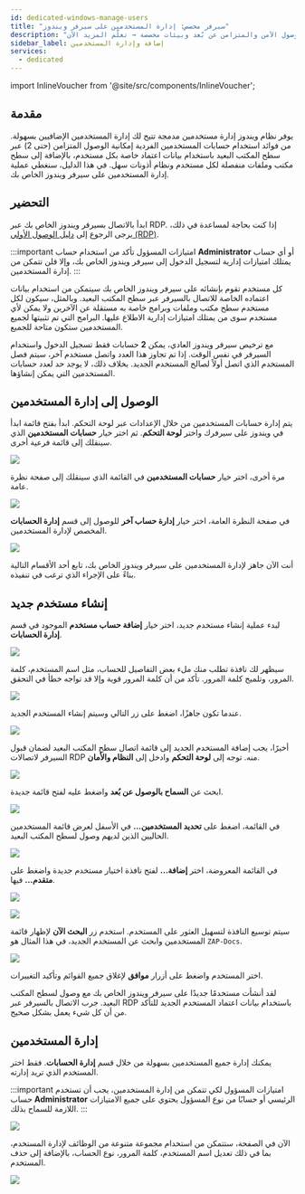 ```yaml
---
id: dedicated-windows-manage-users
title: "سيرفر مخصص: إدارة المستخدمين على سيرفر ويندوز"
description: "اكتشف كيفية إدارة عدة مستخدمين على سيرفر ويندوز للوصول الآمن والمتزامن عن بُعد وبيئات مخصصة → تعلّم المزيد الآن"
sidebar_label: إضافة وإدارة المستخدمين
services:
  - dedicated
---
```


import InlineVoucher from '@site/src/components/InlineVoucher';

## مقدمة

يوفر نظام ويندوز إدارة مستخدمين مدمجة تتيح لك إدارة المستخدمين الإضافيين بسهولة. من فوائد استخدام حسابات المستخدمين الفردية إمكانية الوصول المتزامن (حتى 2) عبر سطح المكتب البعيد باستخدام بيانات اعتماد خاصة بكل مستخدم، بالإضافة إلى سطح مكتب وملفات منفصلة لكل مستخدم ونظام أذونات سهل. في هذا الدليل، سنغطي عملية إدارة المستخدمين على سيرفر ويندوز الخاص بك.

<InlineVoucher />

## التحضير

ابدأ بالاتصال بسيرفر ويندوز الخاص بك عبر RDP. إذا كنت بحاجة لمساعدة في ذلك، يرجى الرجوع إلى [دليل الوصول الأولي (RDP)](dedicated-windows-userdp.md).

:::important امتيازات المسؤول
تأكد من استخدام حساب **Administrator** أو أي حساب يمتلك امتيازات إدارية لتسجيل الدخول إلى سيرفر ويندوز الخاص بك، وإلا فلن تتمكن من إدارة المستخدمين.
:::

كل مستخدم تقوم بإنشائه على سيرفر ويندوز الخاص بك سيتمكن من استخدام بيانات اعتماده الخاصة للاتصال بالسيرفر عبر سطح المكتب البعيد. وبالمثل، سيكون لكل مستخدم سطح مكتب وملفات وبرامج خاصة به مستقلة عن الآخرين ولا يمكن لأي مستخدم سوى من يمتلك امتيازات إدارية الاطلاع عليها. البرامج التي تم تثبيتها لجميع المستخدمين ستكون متاحة للجميع.

مع ترخيص سيرفر ويندوز العادي، يمكن **2** حسابات فقط تسجيل الدخول واستخدام السيرفر في نفس الوقت. إذا تم تجاوز هذا العدد واتصل مستخدم آخر، سيتم فصل المستخدم الذي اتصل أولاً لصالح المستخدم الجديد. بخلاف ذلك، لا يوجد حد لعدد حسابات المستخدمين التي يمكن إنشاؤها.

## الوصول إلى إدارة المستخدمين

يتم إدارة حسابات المستخدمين من خلال الإعدادات عبر لوحة التحكم. ابدأ بفتح قائمة ابدأ في ويندوز على سيرفرك واختر **لوحة التحكم**. ثم اختر خيار **حسابات المستخدمين** الذي سينقلك إلى قائمة فرعية أخرى.

![](https://screensaver01.zap-hosting.com/index.php/s/zePaY2rcCwTgaCo/preview)

مرة أخرى، اختر خيار **حسابات المستخدمين** في القائمة الذي سينقلك إلى صفحة نظرة عامة.

![](https://screensaver01.zap-hosting.com/index.php/s/rafwZP8rDnycjpa/preview)

في صفحة النظرة العامة، اختر خيار **إدارة حساب آخر** للوصول إلى قسم **إدارة الحسابات** المخصص لإدارة المستخدمين.

![](https://screensaver01.zap-hosting.com/index.php/s/iyQ9ZXoFLdMTNSZ/preview)

أنت الآن جاهز لإدارة المستخدمين على سيرفر ويندوز الخاص بك، تابع أحد الأقسام التالية بناءً على الإجراء الذي ترغب في تنفيذه.

## إنشاء مستخدم جديد

لبدء عملية إنشاء مستخدم جديد، اختر خيار **إضافة حساب مستخدم** الموجود في قسم **إدارة الحسابات**.

![](https://screensaver01.zap-hosting.com/index.php/s/x4EpREF5FJoLycw/preview)

سيظهر لك نافذة تطلب منك ملء بعض التفاصيل للحساب، مثل اسم المستخدم، كلمة المرور، وتلميح كلمة المرور. تأكد من أن كلمة المرور قوية وإلا قد تواجه خطأ في التحقق.

![](https://screensaver01.zap-hosting.com/index.php/s/dAyCkyAA2BLwNNe/preview)

عندما تكون جاهزًا، اضغط على زر التالي وسيتم إنشاء المستخدم الجديد.

![](https://screensaver01.zap-hosting.com/index.php/s/zEZGXQH9ErcCbgD/preview)

أخيرًا، يجب إضافة المستخدم الجديد إلى قائمة اتصال سطح المكتب البعيد لضمان قبول السيرفر لاتصالات RDP منه. توجه إلى **لوحة التحكم** وادخل إلى **النظام والأمان**.

![](https://screensaver01.zap-hosting.com/index.php/s/NtNg7sRRgDdnffr/preview)

ابحث عن **السماح بالوصول عن بُعد** واضغط عليه لفتح قائمة جديدة.

![](https://screensaver01.zap-hosting.com/index.php/s/diBL57HtffpNAGX/preview)

في القائمة، اضغط على **تحديد المستخدمين...** في الأسفل لعرض قائمة المستخدمين الحاليين الذين لديهم وصول لسطح المكتب البعيد.

![](https://screensaver01.zap-hosting.com/index.php/s/TP7LW2pWboFKixy/preview)

في القائمة المعروضة، اختر **إضافة...** لفتح نافذة اختيار مستخدم جديدة واضغط على **متقدم...** فيها.

![](https://screensaver01.zap-hosting.com/index.php/s/MTinLT9PDA45TAS/preview)

![](https://screensaver01.zap-hosting.com/index.php/s/SNd89fxNXKbfBBt/preview)

سيتم توسيع النافذة لتسهيل العثور على المستخدم. استخدم زر **البحث الآن** لإظهار قائمة المستخدمين وابحث عن المستخدم الجديد، في هذا المثال هو `ZAP-Docs`.

![](https://screensaver01.zap-hosting.com/index.php/s/spQL9fTNd778bry/preview)

اختر المستخدم واضغط على أزرار **موافق** لإغلاق جميع القوائم وتأكيد التغييرات.

لقد أنشأت مستخدمًا جديدًا على سيرفر ويندوز الخاص بك مع وصول لسطح المكتب البعيد. جرب الاتصال بالسيرفر عبر RDP باستخدام بيانات اعتماد المستخدم الجديد للتأكد من أن كل شيء يعمل بشكل صحيح.

## إدارة المستخدمين

يمكنك إدارة جميع المستخدمين بسهولة من خلال قسم **إدارة الحسابات**. فقط اختر المستخدم الذي تريد إدارته.

:::important امتيازات المسؤول
لكي تتمكن من إدارة المستخدمين، يجب أن تستخدم حساب **Administrator** الرئيسي أو حسابًا من نوع المسؤول يحتوي على جميع الامتيازات اللازمة للسماح بذلك.
:::

![](https://screensaver01.zap-hosting.com/index.php/s/yJPTWKieZNZXifH/preview)

الآن في الصفحة، ستتمكن من استخدام مجموعة متنوعة من الوظائف لإدارة المستخدم، بما في ذلك تعديل اسم المستخدم، كلمة المرور، نوع الحساب، بالإضافة إلى حذف المستخدم.

![](https://screensaver01.zap-hosting.com/index.php/s/tkPtbrmfsnK3TcG/preview)

<InlineVoucher />